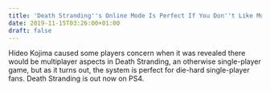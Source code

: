 ```yaml
---
title: 'Death Stranding''s Online Mode Is Perfect If You Don''t Like Multiplayer'
date: 2019-11-15T03:26:00+01:00
draft: false
---
```


Hideo Kojima caused some players concern when it was revealed there would be multiplayer aspects in Death Stranding, an otherwise single-player game, but as it turns out, the system is perfect for die-hard single-player fans. Death Stranding is out now on PS4.